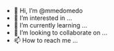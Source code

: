 - 👋 Hi, I’m @mmedomedo
- 👀 I’m interested in ...
- 🌱 I’m currently learning ...
- 💞️ I’m looking to collaborate on ...
- 📫 How to reach me ...

<!---
mmedomedo/mmedomedo is a ✨ special ✨ repository because its `README.md` (this file) appears on your GitHub profile.
You can click the Preview link to take a look at your changes.
--->
